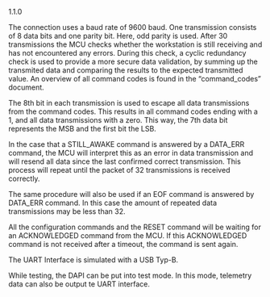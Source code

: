 1.1.0

The connection uses a baud rate of 9600 baud. One transmission consists of 8 data bits and one parity bit. Here, odd parity is used. After 30 transmissions the MCU checks whether the workstation is still receiving and has not encountered any errors.  During this check, a cyclic redundancy check is used to provide a more secure data validation, by summing up the transmited data and comparing the results to the expected transmitted value.
An overview of all command codes is found in the “command_codes” document.

The 8th bit in each transmission is used to escape all data transmissions from the command codes. This results in all command codes ending with a 1, and all data transmissions with a zero. This way, the 7th data bit represents the MSB and the first bit the LSB.

In the case that a STILL_AWAKE command is answered by a DATA_ERR command, the MCU will interpret this as an error in data transmission and will resend all data since the last confirmed correct transmission. This process will repeat until the packet of 32 transmissions is received correctly.

The same procedure will also be used if an EOF command is answered by DATA_ERR command. In this case the amount of repeated data transmissions may be less than 32.

All the configuration commands and the RESET command will be waiting for an ACKNOWLEDGED command from the MCU. If this ACKNOWLEDGED command is not received after a timeout, the command is sent again.

The UART Interface is simulated with a USB Typ-B.

While testing, the DAPI can be put into test mode. In this mode, telemetry data can also be output te UART interface.

